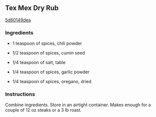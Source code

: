 ## Tex Mex Dry Rub

[5d60149dea](https://cookpad.com/us/recipes/364189-tex-mex-dry-rub)

### Ingredients

 - 1 teaspoon of spices, chili powder

 - 1/2 teaspoon of spices, cumin seed

 - 1/4 teaspoon of salt, table

 - 1/4 teaspoon of spices, garlic powder

 - 1/4 teaspoon of spices, oregano, dried

### Instructions

Combine ingredients. Store in an airtight container. Makes enough for a couple of 12 oz steaks or a 3 lb roast.